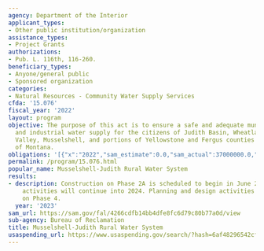 ```yaml
---
agency: Department of the Interior
applicant_types:
- Other public institution/organization
assistance_types:
- Project Grants
authorizations:
- Pub. L. 116th, 116-260.
beneficiary_types:
- Anyone/general public
- Sponsored organization
categories:
- Natural Resources - Community Water Supply Services
cfda: '15.076'
fiscal_year: '2022'
layout: program
objective: The purpose of this act is to ensure a safe and adequate municipal, rural,
  and industrial water supply for the citizens of Judith Basin, Wheatland, Golden
  Valley, Musselshell, and portions of Yellowstone and Fergus counties in the state
  of Montana.
obligations: '[{"x":"2022","sam_estimate":0.0,"sam_actual":37000000.0,"usa_spending_actual":0.0},{"x":"2023","sam_estimate":60000000.0,"sam_actual":0.0,"usa_spending_actual":36500000.0},{"x":"2024","sam_estimate":30000000.0,"sam_actual":0.0,"usa_spending_actual":0.0}]'
permalink: /program/15.076.html
popular_name: Musselshell-Judith Rural Water System
results:
- description: Construction on Phase 2A is scheduled to begin in June 2023. Construction
    activities will continue into 2024. Planning and design activities have begun
    on Phase 4.
  year: '2023'
sam_url: https://sam.gov/fal/4266cdfb14bb4dfe8fc6d79c80b77a0d/view
sub-agency: Bureau of Reclamation
title: Musselshell-Judith Rural Water System
usaspending_url: https://www.usaspending.gov/search/?hash=6af48296542cf13d76b7c5fb86bc846d
---
```

